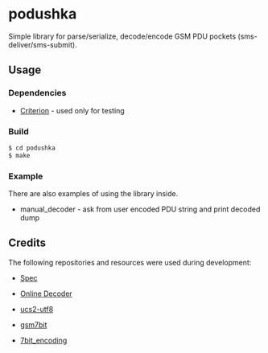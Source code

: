 # podushka

Simple library for parse/serialize, decode/encode GSM PDU pockets (sms-deliver/sms-submit).

## Usage
### Dependencies
* [Criterion](https://github.com/Snaipe/Criterion) - used only for testing

### Build
```sh
$ cd podushka
$ make
```

### Example
There are also examples of using the library inside.
* manual_decoder - ask from user encoded PDU string and print decoded dump

## Credits
The following repositories and resources were used during development:

* [Spec](http://embeddedpro.ucoz.ru/app_notes/send_short_SMS/PDU1.pdf)

* [Online Decoder](https://www.diafaan.com/sms-tutorials/gsm-modem-tutorial/online-sms-pdu-decoder)

* [ucs2-utf8](https://github.com/smoothwind/ucs2-utf8)

* [gsm7bit](https://github.com/vbs100/gsm7bit)

* [7bit_encoding](https://github.com/RiccardoSottini/7bit_encoding)

  


